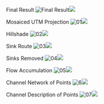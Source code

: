 

Final Result
![Final Result](channel_final.png)![](channel_final_legend.png)

Mosaiced UTM Projection
![01](01UTM_proj.png)![](01UTM_proj_legend.png)

Hillshade
![02](02hillshade.png)![](02hillshade_legend.png)

Sink Route
![03](03sinkroute.png)![](03sinkroute_legend.png)

Sinks Removed
![04](04mosaic_no_sinks.png)![](04mosaic_no_sinks_legend.png)

Flow Accumulation
![05](05flow_accumulation.png)![](05flow_accumulation_legend)

Channel Network of Points
![6](06channel_network.png)![](06channel_network_legend)

Channel Description of Points
![07](07channel_description.png)![](07channel_description_legend)

